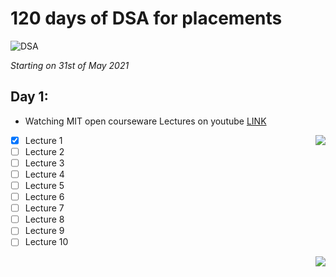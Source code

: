 # 120 days of DSA for placements

![DSA](https://bit.ly/2R972qN)

*Starting on 31st of May 2021* 
## Day 1:
- Watching MIT open courseware Lectures on youtube [LINK](https://www.youtube.com/playlist?list=PLUl4u3cNGP61Oq3tWYp6V_F-5jb5L2iHb)
  
<img align='right' src='https://bit.ly/2Tw9yZ7'>

  * [x] Lecture 1
  * [ ] Lecture 2
  * [ ] Lecture 3
  * [ ] Lecture 4
  * [ ] Lecture 5
  * [ ] Lecture 6
  * [ ] Lecture 7
  * [ ] Lecture 8
  * [ ] Lecture 9
  * [ ] Lecture 10

<img align='right' src='https://bit.ly/2Tw9yZ7'>